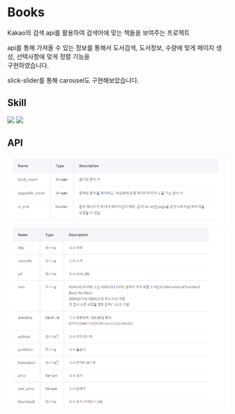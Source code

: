 # Books

Kakao의 검색 api를 활용하여 검색어에 맞는 책들을 보여주는 프로젝트

api를 통해 가져올 수 있는 정보를 통해서
도서검색, 도서정보, 수량에 맞게 페이지 생성, 선택사항에 맞게 정렬 기능을<br>
구현하였습니다.

slick-slider를 통해 carousel도 구현해보았습니다.

## Skill

<img src="https://img.shields.io/badge/Javascript-F7DF1E?style=for-the-badge&logo=javascript&logoColor=white"> <img src="https://img.shields.io/badge/React-61DAFB?style=for-the-badge&logo=react&logoColor=white">

## API

<img src="./src/api-info1.png"/>
<img src="./src/api-info2.png"/>
